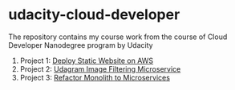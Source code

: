 # udacity-cloud-developer
The repository contains my course work from the course of Cloud Developer Nanodegree program by Udacity

1. Project 1: [Deploy Static Website on AWS](/P0)
2. Project 2: [Udagram Image Filtering Microservice](/P1)
3. Project 3: [Refactor Monolith to Microservices](/P2)
